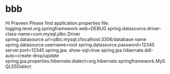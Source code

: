 # bbb

Hi Praveen Please find application.properties file.
logging.level.org.springframework.web=DEBUG
spring.datasource.driver-class-name=com.mysql.jdbc.Driver
spring.datasource.url=jdbc:mysql://localhost:3306/database name
spring.datasource.username=root
spring.datasource.password=12345
server.port=12345
spring.jpa. show-sql=true
spring.jpa.hibernate.ddl-auto=create-drop/update
spring.jpa.properties.hibernate.dialect=org.hibernate.springframework.MySQL55Dialect
